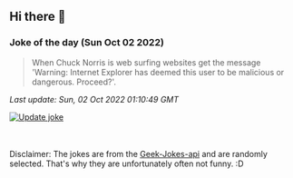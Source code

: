 ## Hi there 👋

### Joke of the day (Sun Oct 02 2022)
<!-- joke -->
>When Chuck Norris is web surfing websites get the message 'Warning: Internet Explorer has deemed this user to be malicious or dangerous. Proceed?'.
<!-- /joke -->

*Last update: Sun, 02 Oct 2022 01:10:49 GMT*

[![Update joke](https://github.com/nclskfm/nclskfm/actions/workflows/joke.yml/badge.svg)](https://github.com/nclskfm/nclskfm/actions/workflows/joke.yml)

<br><br>
Disclaimer: The jokes are from the [Geek-Jokes-api](https://github.com/sameerkumar18/geek-joke-api) and are randomly selected. That's why they are unfortunately often not funny. :D
